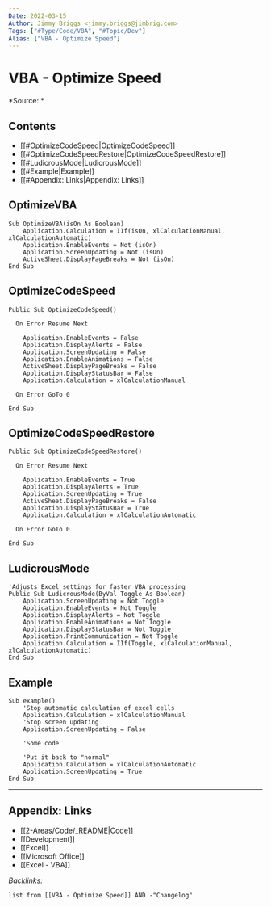 ```yaml
---
Date: 2022-03-15
Author: Jimmy Briggs <jimmy.briggs@jimbrig.com>
Tags: ["#Type/Code/VBA", "#Topic/Dev"]
Alias: ["VBA - Optimize Speed"]
---
```


# VBA - Optimize Speed

*Source: *

## Contents

- [[#OptimizeCodeSpeed|OptimizeCodeSpeed]]
- [[#OptimizeCodeSpeedRestore|OptimizeCodeSpeedRestore]]
- [[#LudicrousMode|LudicrousMode]]
- [[#Example|Example]]
- [[#Appendix: Links|Appendix: Links]]


## OptimizeVBA

```VBA
Sub OptimizeVBA(isOn As Boolean)
    Application.Calculation = IIf(isOn, xlCalculationManual, xlCalculationAutomatic)
    Application.EnableEvents = Not (isOn)
    Application.ScreenUpdating = Not (isOn)
    ActiveSheet.DisplayPageBreaks = Not (isOn)
End Sub
```

## OptimizeCodeSpeed

```VBA
Public Sub OptimizeCodeSpeed()

  On Error Resume Next

    Application.EnableEvents = False
    Application.DisplayAlerts = False
    Application.ScreenUpdating = False
    Application.EnableAnimations = False
    ActiveSheet.DisplayPageBreaks = False
    Application.DisplayStatusBar = False
    Application.Calculation = xlCalculationManual
         
  On Error GoTo 0
                   
End Sub
```

## OptimizeCodeSpeedRestore

```VBA
Public Sub OptimizeCodeSpeedRestore()

  On Error Resume Next

    Application.EnableEvents = True
    Application.DisplayAlerts = True
    Application.ScreenUpdating = True
    ActiveSheet.DisplayPageBreaks = False
    Application.DisplayStatusBar = True
    Application.Calculation = xlCalculationAutomatic

  On Error GoTo 0

End Sub
```

## LudicrousMode

```VBA
'Adjusts Excel settings for faster VBA processing
Public Sub LudicrousMode(ByVal Toggle As Boolean)
    Application.ScreenUpdating = Not Toggle
    Application.EnableEvents = Not Toggle
    Application.DisplayAlerts = Not Toggle
    Application.EnableAnimations = Not Toggle
    Application.DisplayStatusBar = Not Toggle
    Application.PrintCommunication = Not Toggle
    Application.Calculation = IIf(Toggle, xlCalculationManual, xlCalculationAutomatic)
End Sub
```

## Example

```VBA
Sub example()
	'Stop automatic calculation of excel cells
	Application.Calculation = xlCalculationManual
	'Stop screen updating
	Application.ScreenUpdating = False

	'Some code

	'Put it back to "normal"
	Application.Calculation = xlCalculationAutomatic
	Application.ScreenUpdating = True
End Sub
```

***

## Appendix: Links

- [[2-Areas/Code/_README|Code]]
- [[Development]]
- [[Excel]]
- [[Microsoft Office]]
- [[Excel - VBA]]

*Backlinks:*

```dataview
list from [[VBA - Optimize Speed]] AND -"Changelog"
```
